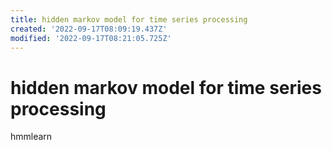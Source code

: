 ```yaml
---
title: hidden markov model for time series processing
created: '2022-09-17T08:09:19.437Z'
modified: '2022-09-17T08:21:05.725Z'
---
```


# hidden markov model for time series processing

hmmlearn
